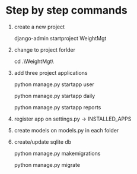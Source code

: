 # Step by step commands

1. create a new project

    django-admin startproject WeightMgt

2. change to project forlder

    cd .\WeightMgt\

3. add three project applications

    python manage.py startapp user
    
    python manage.py startapp daily
    
    python manage.py startapp reports

4. register app on settings.py -> INSTALLED_APPS

5. create models on models.py in each folder

6. create/update sqlite db

    python manage.py makemigrations
    
    python manage.py migrate
